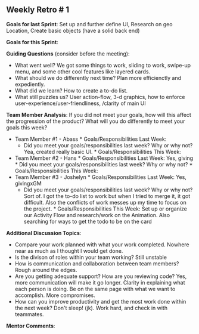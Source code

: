 ## Weekly Retro # 1

**Goals for last Sprint**: Set up and further define UI,
Research on geo Location, 
Create basic objects 
(have a solid back end)

**Goals for this Sprint**: 

**Guiding Questions** (consider before the meeting):

  *  What went well? We got some things to work, sliding to work, swipe-up menu, and some other cool features like layered cards.
  *  What should we do differently next time? Plan more efficienctly and expediently. 
  *  What did we learn? How to create a to-do list.
  *  What still puzzles us? User action-flow, 3-d graphics, how to enforce user-experience/user-friendliness, /clarity of main UI
 
**Team Member Analysis**:
If you did not meet your goals, how will this affect the progression of the product? What will you do differently to meet your goals this week?

  *  Team Member #1   - Abass
    * Goals/Responsibilities Last Week:
        * Did you meet your goals/responsibilities last week? Why or why not? Yea, created really basic UI. 
    * Goals/Responsibilities This Week:
  *  Team Member #2    - Hans
    * Goals/Responsibilities Last Week: Yes, giving 
         * Did you meet your goals/responsibilities last week? Why or why not?
    * Goals/Responsibilities This Week:
  *  Team Member #3   - Joshelyn
    * Goals/Responsibilities Last Week: Yes, givingxGM
        * Did you meet your goals/responsibilities last week? Why or why not? Sort of. I got the to-do list to work but when I tried to merge it, it got difficult. Also the conflicts of work messes up my time to focus on the project. 
    * Goals/Responsibilities This Week: Set up or organize our Activity Flow and research/work on the Animation. Also searching for ways to get the todo to be on the card

**Additional Discussion Topics**:

  *  Compare your work planned with what your work completed. Nowhere near as much as I thought I would get done.
  *  Is the divison of roles within your team working? Still unstable
  *  How is communication and collaboration between team members? Rough around the edges.
  *  Are you getting adequate support? How are you reviewing code? Yes, more communication will make it go longer. Clarity in explaining what each person is doing. Be on the same page with what we want to accomplish. More compromises.
  *  How can you improve productivity and get the most work done within the next week?    Don't sleep! (jk). Work hard, and check in with teammates.

**Mentor Comments**:
